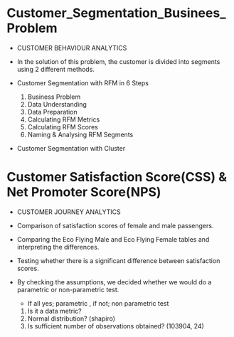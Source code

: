 # Customer_Segmentation_Businees_Problem

* CUSTOMER BEHAVIOUR ANALYTICS

* In the solution of this problem, the customer is divided into segments using 2 different methods.

* Customer Segmentation with RFM in 6 Steps

  1. Business Problem
  2. Data Understanding
  3. Data Preparation
  4. Calculating RFM Metrics
  5. Calculating RFM Scores
  6. Naming & Analysing RFM Segments

* Customer Segmentation with Cluster




# Customer Satisfaction Score(CSS) & Net Promoter Score(NPS)

* CUSTOMER JOURNEY ANALYTICS

* Comparison of satisfaction scores of female and male passengers.

* Comparing the Eco Flying Male and Eco Flying Female tables and interpreting the differences.

* Testing whether there is a significant difference between satisfaction scores.


* By checking the assumptions, we decided whether we would do a parametric or non-parametric test.
  * If all yes; parametric , if not; non parametric test
  
  1. Is it a data metric?
  2. Normal distribution? (shapiro)
  3. Is sufficient number of observations obtained? (103904, 24)

 

  
